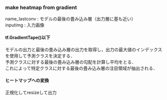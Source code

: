 ### make heatmap from gradient

name_lastconv : モデルの最後の畳み込み層（出力層に基も近い）  
inputimg : 入力画像  
#### tf.GradientTape()以下  

モデルの出力と最後の畳み込み層の出力を取得し，出力の最大値のインデックスを使用して予測クラスを決定する．  
予測クラスに対する最後の畳み込み層の勾配を計算し平均をとる．  
これによって特定クラスに対する最後の畳み込み層の注目領域が抽出される．  

#### ヒートマップへの変換  
正規化してresizeして出力
